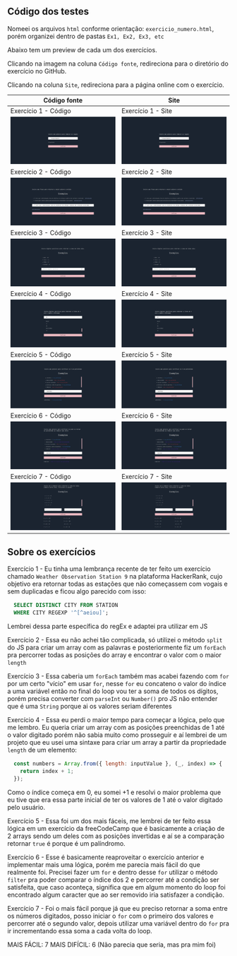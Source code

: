 ## Código dos testes

Nomeei os arquivos `html` conforme orientação: `exercicio_numero.html`, porém organizei dentro de pastas `Ex1, Ex2, Ex3, etc`

Abaixo tem um preview de cada um dos exercícios.

Clicando na imagem na coluna `Código fonte`, redireciona para o diretório do exercício no GitHub.

Clicando na coluna `Site`, redireciona para a página online com o exercício.


| Código fonte                                     | Site                                              |
| ------------------------------------------------ | ------------------------------------------------- |
| Exercício 1 - Código                             | Exercício 1 - Site                                |
| [![Preview][Ex1-preview]][Ex1-source]            | [![Preview][Ex1-preview]][Ex1-demo]               |
| Exercício 2 - Código                             | Exercício 2 - Site                                |
| [![Preview][Ex2-preview]][Ex2-source]            | [![Preview][Ex2-preview]][Ex2-demo]               |
| Exercício 3 - Código                             | Exercício 3 - Site                                |
| [![Preview][Ex3-preview]][Ex3-source]            | [![Preview][Ex3-preview]][Ex3-demo]               |
| Exercício 4 - Código                             | Exercício 4 - Site                                |
| [![Preview][Ex4-preview]][Ex4-source]            | [![Preview][Ex4-preview]][Ex4-demo]               |
| Exercício 5 - Código                             | Exercício 5 - Site                                |
| [![Preview][Ex5-preview]][Ex5-source]            | [![Preview][Ex5-preview]][Ex5-demo]               |
| Exercício 6 - Código                             | Exercício 6 - Site                                |
| [![Preview][Ex6-preview]][Ex6-source]            | [![Preview][Ex6-preview]][Ex6-demo]               |
| Exercício 7 - Código                             | Exercício 7 - Site                                |
| [![Preview][Ex7-preview]][Ex7-source]            | [![Preview][Ex7-preview]][Ex7-demo]               |



## Sobre os exercícios

Exercício 1 - Eu tinha uma lembrança recente de ter feito um exercício chamado `Weather Observation Station 9` na plataforma HackerRank, cujo objetivo era retornar todas as estações que não começassem com vogais e sem duplicadas e ficou algo parecido com isso:

```sql
  SELECT DISTINCT CITY FROM STATION
  WHERE CITY REGEXP '^[^aeiou]';
```

Lembrei dessa parte específica do regEx e adaptei pra utilizar em JS

Exercício 2 - Essa eu não achei tão complicada, só utilizei o método `split` do JS para criar um array com as palavras e posteriormente fiz um `forEach` pra percorrer todas as posições do array e encontrar o valor com o maior `length`

Exercício 3 - Essa caberia um `forEach` também mas acabei fazendo com `for` por um certo "vício" em usar `for`, nesse `for` eu concateno o valor do índice a uma variável então no final do loop vou ter a soma de todos os dígitos, porém precisa converter com `parseInt` ou `Number()` pro JS não entender que é uma `String` porque ai os valores seriam diferentes

Exercício 4 - Essa eu perdi o maior tempo para começar a lógica, pelo que me lembro. Eu queria criar um array com as posições preenchidas de 1 até o valor digitado porém não sabia muito como prosseguir e aí lembrei de um projeto que eu usei uma sintaxe para criar um array a partir da propriedade `length` de um elemento:

```js
  const numbers = Array.from({ length: inputValue }, (_, index) => {
    return index + 1;
  });
```

Como o índice começa em 0, eu somei +1 e resolvi o maior problema que eu tive que era essa parte inicial de ter os valores de 1 até o valor digitado pelo usuário.


Exercício 5 - Essa foi um dos mais fáceis, me lembrei de ter feito essa lógica em um exercício da freeCodeCamp que é basicamente a criação de 2 arrays sendo um deles com as posições invertidas e aí se a comparação retornar `true` é porque é um palíndromo.


Exercício 6 - Esse é basicamente reaproveitar o exercício anterior e implementar mais uma lógica, porém me parecia mais fácil do que realmente foi.
Precisei fazer um `for` e dentro desse `for` utilizar o método `filter` pra poder comparar o índice dos 2 e percorrer até a condição ser satisfeita, que caso aconteça, significa que em algum momento do loop foi encontrado algum caracter que ao ser removido iria satisfazer a condição.


Exercício 7 - Foi o mais fácil porque já que eu preciso retornar a soma entre os números digitados, posso iniciar o `for` com o primeiro dos valores e percorrer até o segundo valor, depois utilizar uma variável dentro do `for` pra ir incrementando essa soma a cada volta do loop.


MAIS FÁCIL: 7
MAIS DIFÍCIL: 6 (Não parecia que seria, mas pra mim foi)


<!-- Markdown -->

[Ex1-preview]: ./Ex1/public/preview.png
[Ex1-demo]: https://teste-siimp.vercel.app/Ex1/exercicio_1.html
[Ex1-source]: https://github.com/SilasRodrigues19/SIIMP/tree/main/Ex1


[Ex2-preview]: ./Ex2/public/preview.png
[Ex2-demo]: https://teste-siimp.vercel.app/Ex2/exercicio_2.html
[Ex2-source]: https://github.com/SilasRodrigues19/SIIMP/tree/main/Ex2


[Ex3-preview]: ./Ex3/public/preview.png
[Ex3-demo]: https://teste-siimp.vercel.app/Ex3/exercicio_3.html
[Ex3-source]: https://github.com/SilasRodrigues19/SIIMP/tree/main/Ex3


[Ex4-preview]: ./Ex4/public/preview.png
[Ex4-demo]: https://teste-siimp.vercel.app/Ex4/exercicio_4.html
[Ex4-source]: https://github.com/SilasRodrigues19/SIIMP/tree/main/Ex4


[Ex5-preview]: ./Ex5/public/preview.png
[Ex5-demo]: https://teste-siimp.vercel.app/Ex5/exercicio_5.html
[Ex5-source]: https://github.com/SilasRodrigues19/SIIMP/tree/main/Ex5


[Ex6-preview]: ./Ex6/public/preview.png
[Ex6-demo]: https://teste-siimp.vercel.app/Ex6/exercicio_6.html
[Ex6-source]: https://github.com/SilasRodrigues19/SIIMP/tree/main/Ex6


[Ex7-preview]: ./Ex7/public/preview.png
[Ex7-demo]: https://teste-siimp.vercel.app/Ex7/exercicio_7.html
[Ex7-source]: https://github.com/SilasRodrigues19/SIIMP/tree/main/Ex7